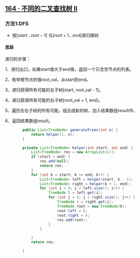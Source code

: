 ##  [164 · 不同的二叉查找树 II](https://www.lintcode.com/problem/164/solution/18335)

### 方法1:DFS

- 按$[start...root-1]$ 与$[root+1...end]$递归建树

#### 思路

递归的步骤：

1、递归出口，如果start值大于end值，返回一个只含空节点的列表。

2、枚举根节点的值root_val，从start到end。

3、递归获得所有可能的左子树[start, root_val - 1]。

4、递归获得所有可能的右子树[root_val + 1, end]。

5、遍历左右子树的所有可能，组合成新的树，加入结果数组result中。

6、返回结果数组result。

```java
        public List<TreeNode> generateTrees(int n) {
            return helper(1, n);
        }

        private List<TreeNode> helper(int start, int end) {
            List<TreeNode> res = new ArrayList<>();
            if (start > end) {
                res.add(null);
                return res;
            }
            for (int k = start; k <= end; k++) {
                List<TreeNode> left = helper(start, k - 1);
                List<TreeNode> right = helper(k + 1, end);
                for (int i = 0; i < left.size(); i++) {
                    TreeNode l = left.get(i);
                    for (int j = 0; j < right.size(); j++) {
                        TreeNode r = right.get(j);
                        TreeNode root = new TreeNode(k);
                        root.left = l;
                        root.right = r;
                        res.add(root);
                    }
                }

            }
            return res;

        }
```

